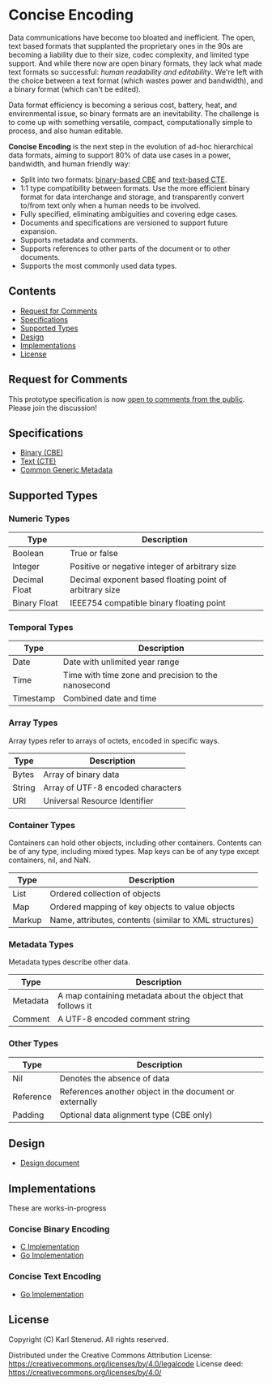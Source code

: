 Concise Encoding
================

Data communications have become too bloated and inefficient. The open, text based formats that supplanted the proprietary ones in the 90s are becoming a liability due to their size, codec complexity, and limited type support. And while there now are open binary formats, they lack what made text formats so successful: *human readability and editability*. We're left with the choice between a text format (which wastes power and bandwidth), and a binary format (which can't be edited).

Data format efficiency is becoming a serious cost, battery, heat, and environmental issue, so binary formats are an inevitability. The challenge is to come up with something versatile, compact, computationally simple to process, and also human editable.

**Concise Encoding** is the next step in the evolution of ad-hoc hierarchical data formats, aiming to support 80% of data use cases in a power, bandwidth, and human friendly way:

 * Split into two formats: [binary-based CBE](cbe-specification.md) and [text-based CTE](cte-specification.md).
 * 1:1 type compatibility between formats. Use the more efficient binary format for data interchange and storage, and transparently convert to/from text only when a human needs to be involved.
 * Fully specified, eliminating ambiguities and covering edge cases.
 * Documents and specifications are versioned to support future expansion.
 * Supports metadata and comments.
 * Supports references to other parts of the document or to other documents.
 * Supports the most commonly used data types.



Contents
--------

 * [Request for Comments](#request-for-comments)
 * [Specifications](#specifications)
 * [Supported Types](#supported-types)
 * [Design](#design)
 * [Implementations](#implementations)
 * [License](#license)



Request for Comments
--------------------

This prototype specification is now [open to comments from the public](request-for-comments.md). Please join the discussion!



Specifications
--------------

 * [Binary (CBE)](cbe-specification.md)
 * [Text (CTE)](cte-specification.md)
 * [Common Generic Metadata](common-generic-metadata.md)



Supported Types
---------------

### Numeric Types

| Type          | Description                                                |
| ------------- | ---------------------------------------------------------- |
| Boolean       | True or false                                              |
| Integer       | Positive or negative integer of arbitrary size             |
| Decimal Float | Decimal exponent based floating point of arbitrary size    |
| Binary Float  | IEEE754 compatible binary floating point                   |


### Temporal Types

| Type          | Description                                                |
| ------------- | ---------------------------------------------------------- |
| Date          | Date with unlimited year range                             |
| Time          | Time with time zone and precision to the nanosecond        |
| Timestamp     | Combined date and time                                     |


### Array Types

Array types refer to arrays of octets, encoded in specific ways.

| Type          | Description                                                |
| ------------- | ---------------------------------------------------------- |
| Bytes         | Array of binary data                                       |
| String        | Array of UTF-8 encoded characters                          |
| URI           | Universal Resource Identifier                              |


### Container Types

Containers can hold other objects, including other containers. Contents can be of any type, including mixed types. Map keys can be of any type except containers, nil, and NaN.

| Type          | Description                                                |
| ------------- | ---------------------------------------------------------- |
| List          | Ordered collection of objects                              |
| Map           | Ordered mapping of key objects to value objects            |
| Markup        | Name, attributes, contents (similar to XML structures)     |


### Metadata Types

Metadata types describe other data.

| Type          | Description                                                |
| ------------- | ---------------------------------------------------------- |
| Metadata      | A map containing metadata about the object that follows it |
| Comment       | A UTF-8 encoded comment string                             |


### Other Types

| Type          | Description                                                |
| ------------- | ---------------------------------------------------------- |
| Nil           | Denotes the absence of data                                |
| Reference     | References another object in the document or externally    |
| Padding       | Optional data alignment type (CBE only)                    |



Design
------

 * [Design document](design.md)



Implementations
---------------

These are works-in-progress

### Concise Binary Encoding

 * [C Implementation](https://github.com/kstenerud/c-cbe)
 * [Go Implementation](https://github.com/kstenerud/go-cbe)

### Concise Text Encoding

 * [Go Implementation](https://github.com/kstenerud/go-cte)



License
-------

Copyright (C) Karl Stenerud. All rights reserved.

Distributed under the Creative Commons Attribution License: https://creativecommons.org/licenses/by/4.0/legalcode
License deed: https://creativecommons.org/licenses/by/4.0/
